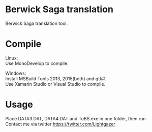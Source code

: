 # Berwick Saga translation
Berwick Saga translation tool.

# Compile
Linux:  
Use MonoDevelop to compile.

Windows:   
Install MSBuild Tools 2013, 2015(both) and gtk#.  
Use Xamarin Studio or Visual Studio to compile.  

# Usage
Place DATA3.DAT, DATA4.DAT and TuBS.exe in one folder, then run.  
Contact me via twitter https://twitter.com/Lightgazer
